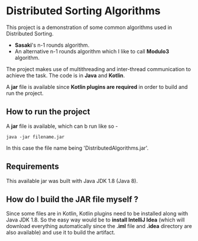 # Distributed Sorting Algorithms

This project is a demonstration of some common algorithms used in Distributed Sorting. 

 - **Sasaki**'s n-1 rounds algorithm. 
 - An alternative n-1 rounds algorithm which I like to call **Modulo3** algorithm.

The project makes use of multithreading and inter-thread communication to achieve the task. The code is in **Java** and **Kotlin**.

A **jar** file is available since **Kotlin plugins are required** in order to build and run the project. 

## How to run the project

A **jar** file is available, which can b run like so - 

    java -jar filename.jar

In this case the file name being 'DistributedAlgorithms.jar'.

## Requirements

This available jar was built with Java JDK 1.8 (Java 8). 

## How do I build the JAR file myself ?

Since some files are in Kotlin, Kotlin plugins need to be installed along with Java JDK 1.8. So the easy way would be to **install IntelliJ Idea** (which will download everything automatically since the **.iml** file and **.idea** directory are also available)
and use it to build the artifact.
